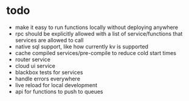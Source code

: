 # todo

- make it easy to run functions locally without deploying anywhere
- rpc should be explicitly allowed with a list of service/functions that services are allowed to call
- native sql support, like how currently kv is supported
- cache compiled services/pre-compile to reduce cold start times
- router service
- cloud ui service
- blackbox tests for services
- handle errors everywhere
- live reload for local development
- api for functions to push to queues
